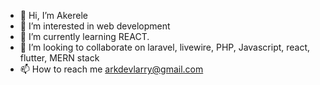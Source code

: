- 👋 Hi, I’m Akerele
- 👀 I’m interested in web development
- 🌱 I’m currently learning REACT.
- 💞️ I’m looking to collaborate on laravel, livewire, PHP, Javascript, react, flutter, MERN stack
- 📫 How to reach me arkdevlarry@gmail.com

<!---
ArkDevLarry/ArkDevLarry is a ✨ special ✨ repository because its `README.md` (this file) appears on your GitHub profile.
You can click the Preview link to take a look at your changes.
--->
